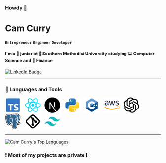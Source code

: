 ### Howdy 👋

# Cam Curry

**`Entrepreneur`**
**`Engineer`**
**`Developer`**

####  I'm a 🥸 junior at 🏫 Southern Methodist University studying 💻 Computer Science and 💼 Finance

<div id="badges">
  <a href="https://www.linkedin.com/in/cameron-curry-b35b98260/" target="_blank" rel="noopener">
    <img src="https://img.shields.io/badge/LinkedIn-blue?style=for-the-badge&logo=linkedin&logoColor=white" alt="LinkedIn Badge"/>
  </a>
</div>

---

### 🧰 Languages and Tools

<div align="left">
  <img alt="TypeScript" width="50px" style="margin-right: 10px;" src="https://github.com/cammycurry/cammycurry/blob/main/svg/typescript-official-svgrepo-com.svg" />
  <img alt="React" width="50px" style="margin-right: 10px;" src="https://github.com/cammycurry/cammycurry/blob/main/svg/react-svgrepo-com.svg" />
  <img alt="NextJS" width="50px" style="margin-right: 10px;" src="https://github.com/cammycurry/cammycurry/blob/main/svg/nextjs-fill-svgrepo-com.svg" />
  <img alt="Python" width="50px" style="margin-right: 10px;" src="https://github.com/cammycurry/cammycurry/blob/main/svg/python-svgrepo-com.svg"/>
  <img alt="C++" width="50px" style="margin-right: 10px;" src="https://github.com/cammycurry/cammycurry/blob/main/svg/cpp-svgrepo-com.svg"/>
  <img alt="AWS" width="50px" style="margin-right: 10px;" src="https://github.com/cammycurry/cammycurry/blob/main/svg/aws-svgrepo-com.svg"/>
  <img alt="OpenAI" width="50px" style="margin-right: 10px;" src="https://github.com/cammycurry/cammycurry/blob/main/svg/openai-svgrepo-com.svg" />
  <img alt="PostgreSQL" width="50px" style="margin-right: 10px;" src="https://github.com/cammycurry/cammycurry/blob/main/svg/postgresql-svgrepo-com.svg" />
  <img alt="GIT" width="50px" style="margin-right: 10px;" src="https://github.com/cammycurry/cammycurry/blob/main/svg/git-svgrepo-com.svg" />
  <img alt="TailwindCSS" width="50px" style="margin-right: 10px;" src="https://github.com/cammycurry/cammycurry/blob/main/svg/tailwindcss-icon-svgrepo-com.svg" />
</div>


---

<p align="left" />
    <img src="https://github-readme-stats.vercel.app/api/top-langs/?username=cammycurry&layout=donut" alt="Cam Curry's Top Languages" />
</p>

### <p align="left"> ❗ Most of my projects are private ❗ </p>
